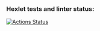 ### Hexlet tests and linter status:
[![Actions Status](https://github.com/LexaZ999/frontend-project-lvl4/workflows/hexlet-check/badge.svg)](https://github.com/LexaZ999/frontend-project-lvl4/actions)